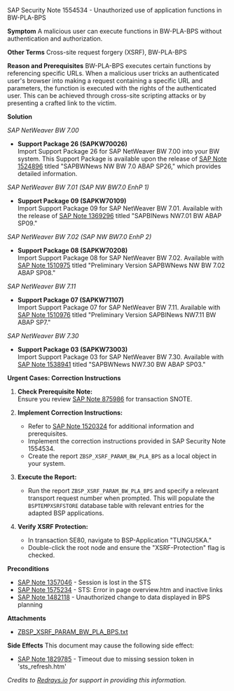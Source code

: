 SAP Security Note 1554534 - Unauthorized use of application functions in BW-PLA-BPS

**Symptom**
A malicious user can execute functions in BW-PLA-BPS without authentication and authorization.

**Other Terms**
Cross-site request forgery (XSRF), BW-PLA-BPS

**Reason and Prerequisites**
BW-PLA-BPS executes certain functions by referencing specific URLs. When a malicious user tricks an authenticated user's browser into making a request containing a specific URL and parameters, the function is executed with the rights of the authenticated user. This can be achieved through cross-site scripting attacks or by presenting a crafted link to the victim.

**Solution**

*SAP NetWeaver BW 7.00*
- **Support Package 26 (SAPKW70026)**  
  Import Support Package 26 for SAP NetWeaver BW 7.00 into your BW system. This Support Package is available upon the release of [SAP Note 1524896](https://me.sap.com/notes/1524896) titled "SAPBWNews NW BW 7.0 ABAP SP26," which provides detailed information.

*SAP NetWeaver BW 7.01 (SAP NW BW7.0 EnhP 1)*
- **Support Package 09 (SAPKW70109)**  
  Import Support Package 09 for SAP NetWeaver BW 7.01. Available with the release of [SAP Note 1369296](https://me.sap.com/notes/1369296) titled "SAPBINews NW7.01 BW ABAP SP09."

*SAP NetWeaver BW 7.02 (SAP NW BW7.0 EnhP 2)*
- **Support Package 08 (SAPKW70208)**  
  Import Support Package 08 for SAP NetWeaver BW 7.02. Available with [SAP Note 1510975](https://me.sap.com/notes/1510975) titled "Preliminary Version SAPBWNews NW BW 7.02 ABAP SP08."

*SAP NetWeaver BW 7.11*
- **Support Package 07 (SAPKW71107)**  
  Import Support Package 07 for SAP NetWeaver BW 7.11. Available with [SAP Note 1510976](https://me.sap.com/notes/1510976) titled "Preliminary Version SAPBINews NW7.11 BW ABAP SP7."

*SAP NetWeaver BW 7.30*
- **Support Package 03 (SAPKW73003)**  
  Import Support Package 03 for SAP NetWeaver BW 7.30. Available with [SAP Note 1538941](https://me.sap.com/notes/1538941) titled "SAPBWNews NW7.30 BW ABAP SP03."

**Urgent Cases: Correction Instructions**
1. **Check Prerequisite Note:**  
   Ensure you review [SAP Note 875986](https://me.sap.com/notes/875986) for transaction SNOTE.

2. **Implement Correction Instructions:**  
   - Refer to [SAP Note 1520324](https://me.sap.com/notes/1520324) for additional information and prerequisites.
   - Implement the correction instructions provided in SAP Security Note 1554534.
   - Create the report `ZBSP_XSRF_PARAM_BW_PLA_BPS` as a local object in your system.

3. **Execute the Report:**
   - Run the report `ZBSP_XSRF_PARAM_BW_PLA_BPS` and specify a relevant transport request number when prompted. This will populate the `BSPTEMPXSRFSTORE` database table with relevant entries for the adapted BSP applications.

4. **Verify XSRF Protection:**
   - In transaction SE80, navigate to BSP-Application "TUNGUSKA."
   - Double-click the root node and ensure the "XSRF-Protection" flag is checked.

**Preconditions**
- [SAP Note 1357046](https://me.sap.com/notes/1357046) - Session is lost in the STS
- [SAP Note 1575234](https://me.sap.com/notes/1575234) - STS: Error in page overview.htm and inactive links
- [SAP Note 1482118](https://me.sap.com/notes/1482118) - Unauthorized change to data displayed in BPS planning

**Attachments**
- [ZBSP_XSRF_PARAM_BW_PLA_BPS.txt](https://me.sap.com/support/sapnotes/public/services/attachment.htm?iv_key=012006153200000102562011&iv_version=0004&iv_guid=08557BE5FCBB9F46943D951B55278B22)

**Side Effects**
This document may cause the following side effect:
- [SAP Note 1829785](https://me.sap.com/notes/1829785) - Timeout due to missing session token in 'sts_refresh.htm'

*Credits to [Redrays.io](https://redrays.io) for support in providing this information.*